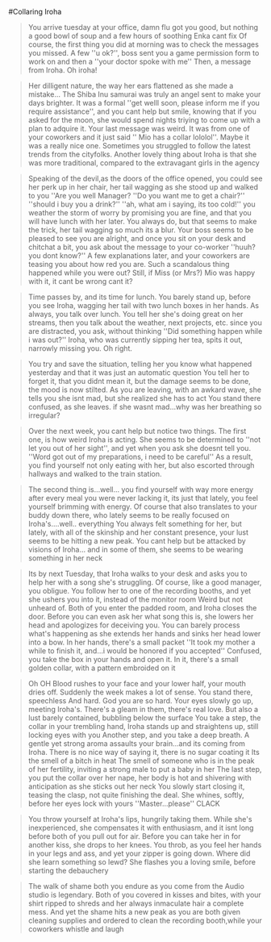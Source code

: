 #Collaring Iroha

>You arrive tuesday at your office, damn flu got you good, but nothing a good bowl of soup and a few hours of soothing Enka cant fix
>Of course, the first thing you did at  morning was to check the messages you missed. 
>A few ''u ok?'', boss sent you a game permission form to work on and then a ''your doctor spoke with me''
>Then, a message from Iroha. Oh iroha!

>Her dilligent nature, the way her ears flattened as she made a mistake... The Shiba Inu samurai was truly an angel sent to make your days brighter.
>It was a formal ''get welll soon, please inform me if you require assistance'', and you cant help but smile, knowing that if you asked for the moon, she would spend nights triying to come up with a plan to adquire it.
>Your last message was weird. It was from one of your coworkers and it just said '' Mio has a collar lololol''.
>Maybe it was a really nice one. Sometimes you struggled to follow the latest trends from the cityfolks. Another lovely thing about Iroha is that she was more traditional, compared to the extravagant girls in the agency

>Speaking of the devil,as the doors of the office opened, you could see her perk up in her chair, her tail wagging as she stood up and walked to you
>''Are you well Manager? ''Do you want me to get a chair?'' ''should i buy you a drink?'' ''ah, what am i saying, its too cold!'' you weather the storm of worry by promising you are fine, and that you will have lunch with her later.
>You always do, but that seems to make the trick, her tail wagging so much its a blur.
>Your boss seems to be pleased to see you are alright, and once you sit on your desk and chitchat a bit, you ask about the message to your co-worker
>''huuh? you dont know?''
>A few explanations later, and your coworkers are teasing you about how red you are. Such a scandalous thing happened while you were out?
>Still, if Miss (or Mrs?) Mio was happy with it, it cant be wrong cant it?

>Time passes by, and its time for lunch. You barely stand up, before you see Iroha, wagging her tail with two lunch boxes in her hands.
>As always, you talk over lunch. You tell her she's doing great on her streams, then you talk about the weather, next projects, etc.
>since you are distracted, you ask, without thinking ''Did something happen while i was out?''
>Iroha, who was currently sipping her tea, spits it out, narrowly missing you. Oh right.

>You try and save the situation, telling her you know what happened yesterday and that it was just an automatic question
>You tell her to forget it, that you didnt mean it, but the damage seems to be done, the mood is now stilted.
>As you are leaving, with an awkard wave, she tells you she isnt mad, but she realized she has to act
>You stand there confused, as she leaves.
>if she wasnt mad...why was her breathing so irregular?

>Over the next week, you cant help but notice two things.
>The first one, is how weird Iroha is acting. She seems to be determined to ''not let you out of her sight'', and yet when you ask she doesnt tell you.
>''Word got out of my preparations, i need to be careful''
>As a result, you find yourself not only eating with her, but also escorted through hallways and walked to the train station.

>The second thing is...well... you find yourself with way more energy after every meal
>you were never lacking it, its just that lately, you feel yourself brimming with energy. Of course that also translates to your buddy down there, who lately seems to be really focused on Iroha's....well.. everything
>You always felt something for her, but lately, with all of the skinship and her constant presence, your lust seems to be hitting a new peak.
>You cant help but be attacked by visions of Iroha... and in some of them, she seems to be wearing something in her neck

> Its by next Tuesday, that Iroha walks to your desk and asks you to help her with a song she's struggling.
>Of course, like a good manager, you obligue. You follow her to one of the recording booths, and yet she ushers you into it, instead of the monitor room
>Weird but not unheard of. Both of you enter the padded room, and Iroha closes the door.
>Before you can even ask her what song this is, she lowers her head and apologizes for deceiving you.
>You can barely process what's happening as she extends her hands and sinks her head lower into a bow. In her hands, there's a small packet
>''It took my mother a while to finish it, and...i would be honored if you accepted''
>Confused, you take the box in your hands and open it.
>In it, there's a small golden collar, with a pattern embroided on it

>Oh
>OH
>Blood rushes to your face and your lower half, your mouth dries off. Suddenly the week makes a lot of sense. You stand there, speechless
>And hard. God you are so hard. Your eyes slowly  go up, meeting Iroha's. There's a gleam in them, there's real love. But also a lust barely contained, bubbling below the surface
>You take a step, the collar in your trembling hand, Iroha stands up and straightens up, still locking eyes with you
>Another step, and you take a deep breath. A gentle yet strong aroma assaults your brain...and its coming from Iroha.
>There is no nice way of saying it, there is no sugar coating it
>Its the smell of a bitch in heat
>The smell of someone who is in the peak of her fertility, inviting a strong male to put a baby in her
>The last step, you put the collar over her nape, her body is hot and shivering with anticipation as she sticks out her neck
>You slowly start closing it, teasing the clasp, not quite finishing the deal.
>She whines, softly, before her eyes lock with yours
>''Master...please''
>CLACK

>You throw yourself at Iroha's lips, hungrily taking them. While she's inexperienced, she compensates it with enthusiasm, and it isnt long before both of you pull out for air.
>Before you can take her in for another kiss, she drops to her knees. You throb, as you feel her hands in your legs and ass, and yet your zipper is going down. Where did she learn something so lewd?
>She flashes you a loving smile, before starting the debauchery

>The walk of shame both you endure as you come from the Audio studio is legendary. Both of you covered in kisses and bites, with your shirt ripped to shreds and her always inmaculate hair a complete mess.
>And yet the shame hits a new peak as you are both given cleaning supplies and ordered to clean the recording booth,while your coworkers whistle and laugh